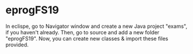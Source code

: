 # eprogFS19
In eclispe, go to Navigator window and create a new Java project "exams", if you haven't already. 
Then, go to source and add a new folder "eprogFS19". Now, you can create new classes & import these files provided.
